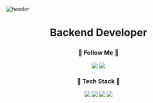 
![header](https://capsule-render.vercel.app/api?type=waving&color=auto&height=300&section=header&text=Hi!%20I'm%20Seongmin!&fontSize=90)

# <p align="center">Backend Developer</p>

### <p align="center">🚀 Follow Me 🚀</p>
<p align="center"><a href="https://velog.io/@bimilless/"><img src="https://img.shields.io/badge/Tech%20Blog-11B48A?style=plastic&logo=velog&logoColor=white&link=https://velog.io/@bimilless"/></a>  <a href="mailto:bimils7856@gmail.com"><img src="https://img.shields.io/badge/Gmail-F05032?style=plastic&logo=Gmail&logoColor=white&link=mailto:bimils7856@gmail.com"/></a></p>


### <p align ="center">📑 Tech Stack 📑</p>
<p align ="center"> <img src="https://img.shields.io/badge/Java-007396?style=plastic&logo=OpenJDK&logoColor=white"/> <img src="https://img.shields.io/badge/Spring-6DB33F?style=plastic&logo=spring&logoColor=white"> <img src="https://img.shields.io/badge/Git-F05032?style=plastic&logo=git&logoColor=white"> <img src="https://img.shields.io/badge/AWS-181717?style=plastic&logo=Amazon AWS&logoColor=white"></p>


<!--
**bimilless/bimilless** is a ✨ _special_ ✨ repository because its `README.md` (this file) appears on your GitHub profile.

Here are some ideas to get you started:

- 🔭 I’m currently working on ...
- 🌱 I’m currently learning ...
- 👯 I’m looking to collaborate on ...
- 🤔 I’m looking for help with ...
- 💬 Ask me about ...
- 📫 How to reach me: ...
- 😄 Pronouns: ...
- ⚡ Fun fact: ...
-->
